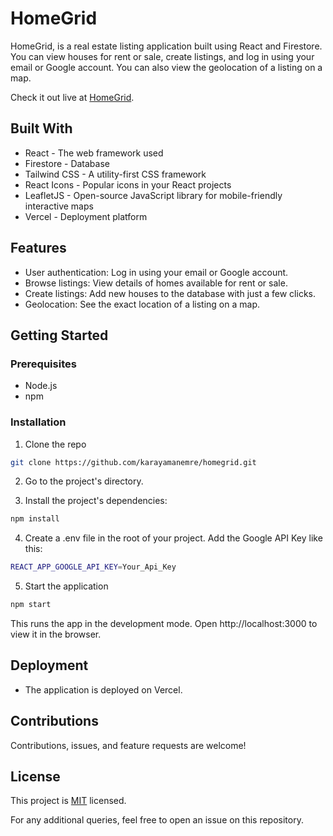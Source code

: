 # HomeGrid

HomeGrid, is a real estate listing application built using React and Firestore. You can view houses for rent or sale, create listings, and log in using your email or Google account. You can also view the geolocation of a listing on a map.

Check it out live at [HomeGrid](https://homegrid-chi.vercel.app/).

## Built With

- React - The web framework used
- Firestore - Database
- Tailwind CSS - A utility-first CSS framework
- React Icons - Popular icons in your React projects
- LeafletJS - Open-source JavaScript library for mobile-friendly interactive maps
- Vercel - Deployment platform

## Features

- User authentication: Log in using your email or Google account.
- Browse listings: View details of homes available for rent or sale.
- Create listings: Add new houses to the database with just a few clicks.
- Geolocation: See the exact location of a listing on a map.

## Getting Started

### Prerequisites

- Node.js
- npm

### Installation

1. Clone the repo

```bash
git clone https://github.com/karayamanemre/homegrid.git
```

2. Go to the project's directory.

3. Install the project's dependencies:

```bash
npm install
```

4. Create a .env file in the root of your project. Add the Google API Key like this:

```bash
REACT_APP_GOOGLE_API_KEY=Your_Api_Key
```

5. Start the application

```bash
npm start
```

This runs the app in the development mode. Open http://localhost:3000 to view it in the browser.

## Deployment

- The application is deployed on Vercel.

## Contributions

Contributions, issues, and feature requests are welcome!

## License

This project is [MIT](./LICENSE) licensed.

For any additional queries, feel free to open an issue on this repository.
